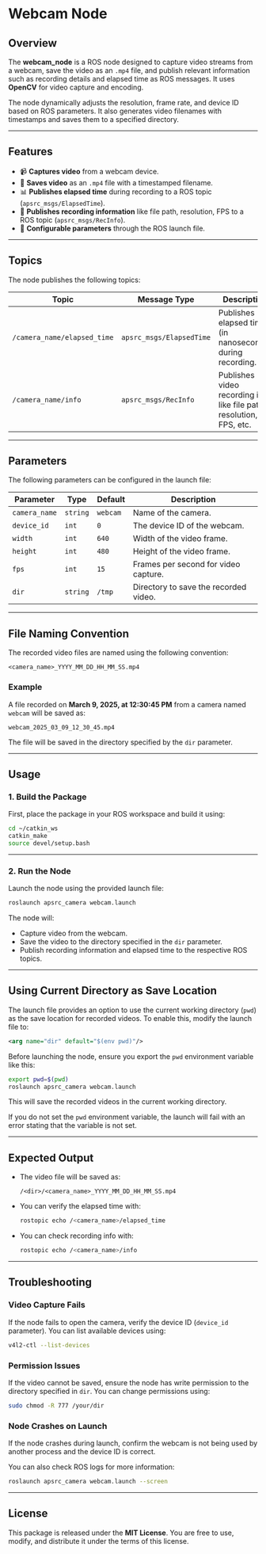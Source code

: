 # Webcam Node

## Overview
The **webcam_node** is a ROS node designed to capture video streams from a webcam, save the video as an `.mp4` file, and publish relevant information such as recording details and elapsed time as ROS messages. It uses **OpenCV** for video capture and encoding.

The node dynamically adjusts the resolution, frame rate, and device ID based on ROS parameters. It also generates video filenames with timestamps and saves them to a specified directory.

---

## Features
- 📹 **Captures video** from a webcam device.
- 💾 **Saves video** as an `.mp4` file with a timestamped filename.
- 📊 **Publishes elapsed time** during recording to a ROS topic (`apsrc_msgs/ElapsedTime`).
- 📜 **Publishes recording information** like file path, resolution, FPS to a ROS topic (`apsrc_msgs/RecInfo`).
- 🔧 **Configurable parameters** through the ROS launch file.

---

## Topics
The node publishes the following topics:

| Topic                           | Message Type             | Description                                                           |
|---------------------------------|-------------------------|----------------------------------------------------------------------|
| `/camera_name/elapsed_time`      | `apsrc_msgs/ElapsedTime` | Publishes elapsed time (in nanoseconds) during recording.            |
| `/camera_name/info`              | `apsrc_msgs/RecInfo`    | Publishes video recording info like file path, resolution, FPS, etc. |

---

## Parameters
The following parameters can be configured in the launch file:

| Parameter     | Type     | Default     | Description                                  |
|---------------|---------|-------------|-----------------------------------------------|
| `camera_name` | `string` | `webcam`    | Name of the camera.                         |
| `device_id`   | `int`    | `0`         | The device ID of the webcam.                 |
| `width`       | `int`    | `640`       | Width of the video frame.                   |
| `height`      | `int`    | `480`       | Height of the video frame.                  |
| `fps`         | `int`    | `15`        | Frames per second for video capture.        |
| `dir`         | `string` | `/tmp`      | Directory to save the recorded video.       |

---

## File Naming Convention
The recorded video files are named using the following convention:

```
<camera_name>_YYYY_MM_DD_HH_MM_SS.mp4
```

### Example
A file recorded on **March 9, 2025, at 12:30:45 PM** from a camera named `webcam` will be saved as:

```
webcam_2025_03_09_12_30_45.mp4
```

The file will be saved in the directory specified by the `dir` parameter.

---

## Usage

### 1. Build the Package
First, place the package in your ROS workspace and build it using:

```bash
cd ~/catkin_ws
catkin_make
source devel/setup.bash
```

---

### 2. Run the Node
Launch the node using the provided launch file:

```bash
roslaunch apsrc_camera webcam.launch
```

The node will:
- Capture video from the webcam.
- Save the video to the directory specified in the `dir` parameter.
- Publish recording information and elapsed time to the respective ROS topics.

---

## Using Current Directory as Save Location
The launch file provides an option to use the current working directory (`pwd`) as the save location for recorded videos. To enable this, modify the launch file to:

```xml
<arg name="dir" default="$(env pwd)"/>
```

Before launching the node, ensure you export the `pwd` environment variable like this:

```bash
export pwd=$(pwd)
roslaunch apsrc_camera webcam.launch
```

This will save the recorded videos in the current working directory.

If you do not set the `pwd` environment variable, the launch will fail with an error stating that the variable is not set.

---

## Expected Output
- The video file will be saved as:
  ```
  /<dir>/<camera_name>_YYYY_MM_DD_HH_MM_SS.mp4
  ```
- You can verify the elapsed time with:
  ```bash
  rostopic echo /<camera_name>/elapsed_time
  ```
- You can check recording info with:
  ```bash
  rostopic echo /<camera_name>/info
  ```

---

## Troubleshooting

### Video Capture Fails
If the node fails to open the camera, verify the device ID (`device_id` parameter). You can list available devices using:

```bash
v4l2-ctl --list-devices
```

### Permission Issues
If the video cannot be saved, ensure the node has write permission to the directory specified in `dir`. You can change permissions using:

```bash
sudo chmod -R 777 /your/dir
```

### Node Crashes on Launch
If the node crashes during launch, confirm the webcam is not being used by another process and the device ID is correct.

You can also check ROS logs for more information:

```bash
roslaunch apsrc_camera webcam.launch --screen
```

---

## License
This package is released under the **MIT License**. You are free to use, modify, and distribute it under the terms of this license.

